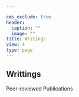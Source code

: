 ```yaml
---

cms_exclude: true
header:
  caption: ""
  image: ""
title: Writings
view: 4
type: page
---
```


## Writtings

Peer-reviewed Publications